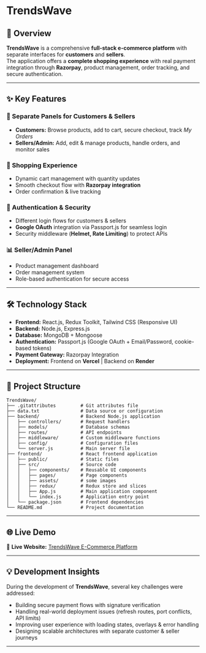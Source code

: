 # TrendsWave

## 📝 Overview
**TrendsWave** is a comprehensive **full-stack e-commerce platform** with separate interfaces for **customers** and **sellers**.  
The application offers a **complete shopping experience** with real payment integration through **Razorpay**, product management, order tracking, and secure authentication.

---

## ✨ Key Features

### 👥 Separate Panels for Customers & Sellers
- **Customers:** Browse products, add to cart, secure checkout, track *My Orders*  
- **Sellers/Admin:** Add, edit & manage products, handle orders, and monitor sales  

### 🛒 Shopping Experience
- Dynamic cart management with quantity updates  
- Smooth checkout flow with **Razorpay integration**  
- Order confirmation & live tracking  

### 🔐 Authentication & Security
- Different login flows for customers & sellers  
- **Google OAuth** integration via Passport.js for seamless login  
- Security middleware (**Helmet, Rate Limiting**) to protect APIs  

### 📊 Seller/Admin Panel
- Product management dashboard  
- Order management system  
- Role-based authentication for secure access  

---

## 🛠️ Technology Stack

- **Frontend:** React.js, Redux Toolkit, Tailwind CSS (Responsive UI)  
- **Backend:** Node.js, Express.js  
- **Database:** MongoDB + Mongoose  
- **Authentication:** Passport.js (Google OAuth + Email/Password, cookie-based tokens)  
- **Payment Gateway:** Razorpay Integration  
- **Deployment:** Frontend on **Vercel** | Backend on **Render**  

---

## 📁 Project Structure


```
TrendsWave/
├── .gitattributes         # Git attributes file
├── data.txt               # Data source or configuration
├── backend/               # Backend Node.js application
│   ├── controllers/       # Request handlers
│   ├── models/            # Database schemas
│   ├── routes/            # API endpoints
│   ├── middleware/        # Custom middleware functions
│   ├── config/            # Configuration files
│   └── server.js          # Main server file
├── frontend/              # React frontend application
│   ├── public/            # Static files
│   ├── src/               # Source code
│   │   ├── components/    # Reusable UI components
│   │   ├── pages/         # Page components
│   │   ├── assets/        # some images 
│   │   ├── redux/         # Redux store and slices
│   │   ├── App.js         # Main application component
│   │   └── index.js       # Application entry point
│   └── package.json       # Frontend dependencies
└── README.md              # Project documentation
```

---

## 🌐 Live Demo

🔗 **Live Website:** [TrendsWave E-Commerce Platform](https://trendswave.vercel.app/)  

---

## 💡 Development Insights

During the development of **TrendsWave**, several key challenges were addressed:

- Building secure payment flows with signature verification  
- Handling real-world deployment issues (refresh routes, port conflicts, API limits)  
- Improving user experience with loading states, overlays & error handling  
- Designing scalable architectures with separate customer & seller journeys  

---
